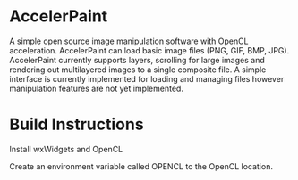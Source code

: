AccelerPaint
=============

A simple open source image manipulation software with OpenCL acceleration. AccelerPaint can load basic image files (PNG, GIF, BMP, JPG). AccelerPaint currently supports layers, scrolling for large images and rendering out multilayered images to a single composite file. A simple interface is currently implemented for loading and managing files however manipulation features are not yet implemented.


Build Instructions
==================

Install wxWidgets and OpenCL

Create an environment variable called OPENCL to the OpenCL location.
